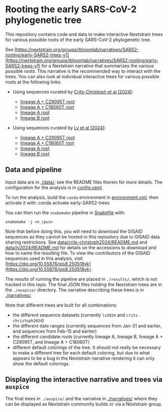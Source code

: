 # Rooting the early SARS-CoV-2 phylogenetic tree

This repository contains code and data to make interactive Nextstrain trees for various possible roots of the early SARS-CoV-2 phylogenetic tree.

See [https://nextstrain.org/groups/jbloomlab/narratives/SARS2-rooting/early-SARS2-trees-v1](https://nextstrain.org/groups/jbloomlab/narratives/SARS2-rooting/early-SARS2-trees-v1) for a Nextstrain narrative that summarizes the various possible roots.
This narrative is the recommended way to interact with the trees.
You can also look at individual interactive trees for various possible roots at the following links:

 - Using sequences curated by [Crits-Christoph et al (2024)](https://www.sciencedirect.com/science/article/pii/S0092867424009012):

   * [lineage A + C29095T root](https://nextstrain.org/groups/jbloomlab/SARS2-rooting/early-SARS2-trees/crits-christoph2024-Feb-15-2020-lineage-A-C29095T-colormuts)
   *  [lineage A + C18060T root](https://nextstrain.org/groups/jbloomlab/SARS2-rooting/early-SARS2-trees/crits-christoph2024-Feb-15-2020-lineage-A-C18060T-colormuts)
   * [lineage A root](https://nextstrain.org/groups/jbloomlab/SARS2-rooting/early-SARS2-trees/crits-christoph2024-Feb-15-2020-lineage-A-colormuts)
   *  [lineage B root](https://nextstrain.org/groups/jbloomlab/SARS2-rooting/early-SARS2-trees/crits-christoph2024-Feb-15-2020-lineage-B-colormuts)

 - Using sequences curated by [Lv et al (2024)](https://academic.oup.com/ve/article/10/1/veae020/7619252):

   * [lineage A + C29095T root](https://nextstrain.org/groups/jbloomlab/SARS2-rooting/early-SARS2-trees/lv2024-Feb-15-2020-lineage-A-C29095T-colormuts)
   *  [lineage A + C18060T root](https://nextstrain.org/groups/jbloomlab/SARS2-rooting/early-SARS2-trees/lv2024-Feb-15-2020-lineage-A-C18060T-colormuts)
   * [lineage A root](https://nextstrain.org/groups/jbloomlab/SARS2-rooting/early-SARS2-trees/lv2024-Feb-15-2020-lineage-A-colormuts)
   *  [lineage B root](https://nextstrain.org/groups/jbloomlab/SARS2-rooting/early-SARS2-trees/lv2024-Feb-15-2020-lineage-B-colormuts)

## Data and pipeline
Input data are in [./data/](data); see the README files therein for more details.
The configuration for the analysis is in [config.yaml](config.yaml).

To run the analysis, build the `conda` environment in [environment.yml](environment.yml), then activate it with:
    conda activate early-SARS2-trees

You can then run the `snakemake` pipeline in [Snakefile](Snakefile) with:

    snakemake -j <n_cpus>

Note that before doing this, you will need to download the GISAID sequences as they cannot be hosted in this repository due to GISAID data sharing restrictions.
See [data/crits-christoph2024/README.md](data/crits-christoph2024/README.md) and [data/lv2024/README.md](data/lv2024/README.md) for details on the accessions to download and how to name the resulting file.
To view the contributors of the GISAID sequences used in this analysis, visit [https://doi.org/10.55876/gis8.250518yk](https://doi.org/10.55876/gis8.250518yk).

The results of running the pipeline are placed in `./results/`, which is not tracked in this repo.
The final JSON files holding the Nextstrain trees are in the `./auspice/` directory.
The narrative describing these trees is in [./narratives/](narratives).

Note that different trees are built for all combinations:
  - the different sequence datasets (currently `lv2024` and `crits-christoph2024`)
  - the different date ranges (currently sequences from Jan-31 and earlier, and sequences from Feb-15 and earlier)
  - the different candidate roots (currently lineage A, lineage B, lineage A + C29095T, and lineage A + C18060T)
  - different default colorings of the tree. It should not really be necessary to make a different tree for each default coloring, but due to what appears to be a bug in the Nextstrain narrative rendering it can only show the default colorings.

## Displaying the interactive narrative and trees via `auspice`
The final trees in `./auspice/` and the narrative in [./narratives/](narratives) where they can be displayed as Nextstrain community builds or via a Nextstrain group.
